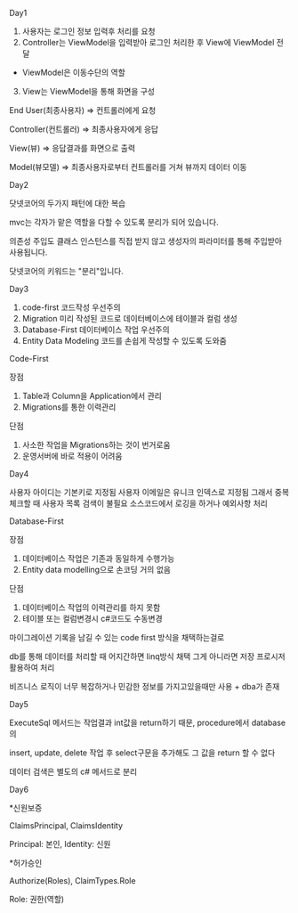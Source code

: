Day1

1. 사용자는 로그인 정보 입력후 처리를 요청
2. Controller는 ViewModel을 입력받아 로그인 처리한 후 View에 ViewModel 전달
* ViewModel은 이동수단의 역할
3. View는 ViewModel을 통해 화면을 구성

End User(최종사용자) => 컨트롤러에게 요청

Controller(컨트롤러) => 최종사용자에게 응답

View(뷰) => 응답결과를 화면으로 출력

Model(뷰모델) => 최종사용자로부터 컨트롤러를 거쳐 뷰까지 데이터 이동


Day2

닷넷코어의 두가지 패턴에 대한 복습

mvc는 각자가 맡은 역할을 다할 수 있도록 분리가 되어 있습니다.

의존성 주입도 클래스 인스턴스를 직접 받지 않고 생성자의 파라미터를 통해 주입받아 사용됩니다.

닷넷코어의 키워드는 "분리"입니다.

Day3
1. code-first 코드작성 우선주의
2. Migration 미리 작성된 코드로 데이터베이스에 테이블과 컬럼 생성
3. Database-First 데이터베이스 작업 우선주의
4. Entity Data Modeling 코드를 손쉽게 작성할 수 있도록 도와줌

Code-First 

장점
1. Table과 Column을 Application에서 관리
2. Migrations를 통한 이력관리

단점
1. 사소한 작업을 Migrations하는 것이 번거로움
2. 운영서버에 바로 적용이 어려움

Day4

사용자 아이디는 기본키로 지정됨
사용자 이메일은 유니크 인덱스로 지정됨
그래서 중복체크할 때 사용자 목록 검색이 불필요
소스코드에서 로깅을 하거나 예외사항 처리

Database-First

장점
1. 데이터베이스 작업은 기존과 동일하게 수행가능
2. Entity data modelling으로 손코딩 거의 없음
   
단점
1. 데이터베이스 작업의 이력관리를 하지 못함
2. 테이블 또는 컬럼변경시 c#코드도 수동변경

마이그레이션 기록을 남길 수 있는 code first 방식을 채택하는걸로

db를 통해 데이터를 처리할 때 어지간하면 linq방식 채택 그게 아니라면 저장 프로시저 활용하여 처리

비즈니스 로직이 너무 복잡하거나 민감한 정보를 가지고있을때만 사용 + dba가 존재

Day5

ExecuteSql 메서드는 작업결과 int값을 return하기 때문, procedure에서 database의

insert, update, delete 작업 후 select구문을 추가해도 그 값을 return 할 수 없다

데이터 검색은 별도의 c# 메서드로 분리

Day6

*신원보증

ClaimsPrincipal, ClaimsIdentity

Principal: 본인, Identity: 신원

*허가승인

Authorize(Roles), ClaimTypes.Role

Role: 권한(역할)